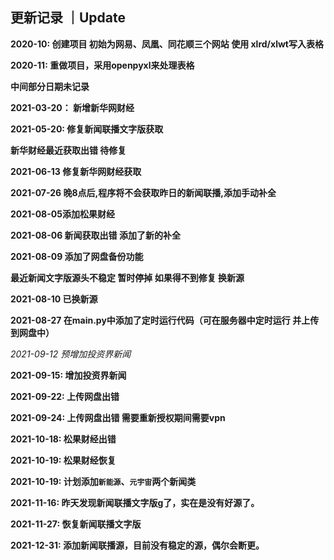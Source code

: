 ## 更新记录 ｜Update

**2020-10: 创建项目 初始为网易、凤凰、同花顺三个网站 使用 xlrd/xlwt写入表格**

**2020-11: 重做项目，采用openpyxl来处理表格**

**中间部分日期未记录**

**2021-03-20： 新增新华网财经**

**2021-05-20: 修复新闻联播文字版获取**

**新华财经最近获取出错 待修复**

**2021-06-13 修复新华网财经获取**

**2021-07-26 晚8点后,程序将不会获取昨日的新闻联播,添加手动补全**

**2021-08-05添加松果财经**

**2021-08-06 新闻获取出错 添加了新的补全**

**2021-08-09 添加了网盘备份功能**

**最近新闻文字版源头不稳定 暂时停掉 如果得不到修复 换新源**

**2021-08-10 已换新源**

**2021-08-27 在main.py中添加了定时运行代码（可在服务器中定时运行 并上传到网盘中）**

*2021-09-12 预增加投资界新闻*

**2021-09-15: 增加投资界新闻**

**2021-09-22: 上传网盘出错**

**2021-09-24: 上传网盘出错 需要重新授权期间需要vpn**

**2021-10-18: 松果财经出错**

**2021-10-19: 松果财经恢复**

**2021-10-19: 计划添加``新能源``、``元宇宙``两个新闻类**

**2021-11-16: 昨天发现新闻联播文字版g了，实在是没有好源了。**

**2021-11-27: 恢复新闻联播文字版**

**2021-12-31: 添加新闻联播源，目前没有稳定的源，偶尔会断更。**


